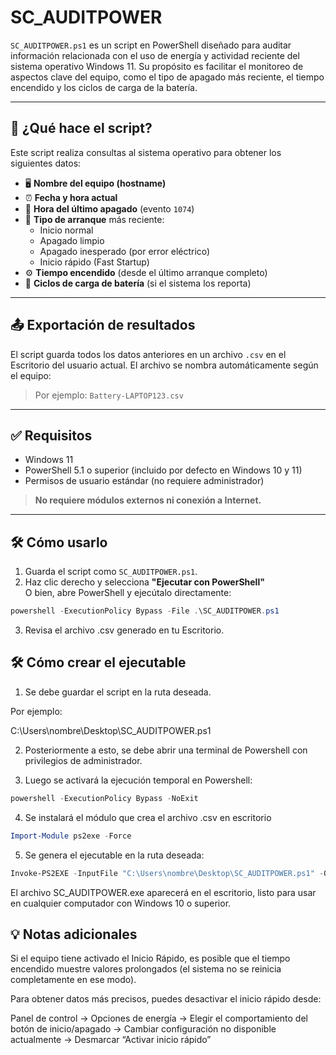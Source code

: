 # SC_AUDITPOWER

`SC_AUDITPOWER.ps1` es un script en PowerShell diseñado para auditar información relacionada con el uso de energía y actividad reciente del sistema operativo Windows 11. Su propósito es facilitar el monitoreo de aspectos clave del equipo, como el tipo de apagado más reciente, el tiempo encendido y los ciclos de carga de la batería.

---

## 🧠 ¿Qué hace el script?

Este script realiza consultas al sistema operativo para obtener los siguientes datos:

- 🖥️ **Nombre del equipo (hostname)**
- ⏰ **Fecha y hora actual**
- 🔌 **Hora del último apagado** (evento `1074`)
- 🛑 **Tipo de arranque** más reciente:
  - Inicio normal
  - Apagado limpio
  - Apagado inesperado (por error eléctrico)
  - Inicio rápido (Fast Startup)
- ⚙️ **Tiempo encendido** (desde el último arranque completo)
- 🔋 **Ciclos de carga de batería** (si el sistema los reporta)

---

## 📤 Exportación de resultados

El script guarda todos los datos anteriores en un archivo `.csv` en el Escritorio del usuario actual. El archivo se nombra automáticamente según el equipo:


> Por ejemplo: `Battery-LAPTOP123.csv`

---

## ✅ Requisitos

- Windows 11
- PowerShell 5.1 o superior (incluido por defecto en Windows 10 y 11)
- Permisos de usuario estándar (no requiere administrador)

> **No requiere módulos externos ni conexión a Internet.**

---

## 🛠️ Cómo usarlo

1. Guarda el script como `SC_AUDITPOWER.ps1`.
2. Haz clic derecho y selecciona **"Ejecutar con PowerShell"**  
   O bien, abre PowerShell y ejecútalo directamente:

```powershell
powershell -ExecutionPolicy Bypass -File .\SC_AUDITPOWER.ps1
```

3. Revisa el archivo .csv generado en tu Escritorio.


## 🛠️ Cómo crear el ejecutable

1. Se debe guardar el script en la ruta deseada.

Por ejemplo:

C:\Users\nombre\Desktop\SC_AUDITPOWER.ps1

2. Posteriormente a esto, se debe abrir una terminal de Powershell con privilegios de administrador.

3. Luego se activará la ejecución temporal en Powershell:

```powershell
powershell -ExecutionPolicy Bypass -NoExit
```

4. Se instalará el módulo que crea el archivo .csv en escritorio

```powershell
Import-Module ps2exe -Force
```

5. Se genera el ejecutable en la ruta deseada:

```powershell
Invoke-PS2EXE -InputFile "C:\Users\nombre\Desktop\SC_AUDITPOWER.ps1" -OutputFile "C:\Users\nombre\Desktop\SC_AUDITPOWER.exe" -noConsole

```
El archivo SC_AUDITPOWER.exe aparecerá en el escritorio, listo para usar en cualquier computador con Windows 10 o superior.

## 💡 Notas adicionales
Si el equipo tiene activado el Inicio Rápido, es posible que el tiempo encendido muestre valores prolongados (el sistema no se reinicia completamente en ese modo).

Para obtener datos más precisos, puedes desactivar el inicio rápido desde:

Panel de control → Opciones de energía → Elegir el comportamiento del botón de inicio/apagado → Cambiar configuración no disponible actualmente → Desmarcar “Activar inicio rápido”

